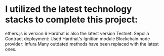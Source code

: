 # I utilized the latest technology stacks to complete this project:

​ethers.js is version 6
​Hardhat is also the latest version
​Testnet: Sepolia
​Contract deployment: Used Hardhat's ​Ignition module
​Blockchain node provider: ​Infura
Many outdated methods have been replaced with the latest ones.
